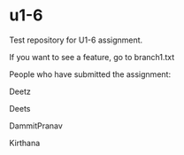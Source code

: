 # u1-6
Test repository for U1-6 assignment.

If you want to see a feature, go to branch1.txt

People who have submitted the assignment:

Deetz

Deets

DammitPranav

Kirthana